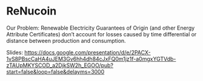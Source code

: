 # ReNucoin

Our Problem:
Renewable Electricity Guarantees of Origin (and other Energy Attribute Certificates) don’t account for losses caused by time differential or distance between production and consumption.

Slides: https://docs.google.com/presentation/d/e/2PACX-1vS8PBscCaHA4uJEM3Gv6hh4dh84cJxFQ0m1jz1f-a0mgxYGTVdb-zTAUpMKYSCOD_a2DjkSW2h_EGOO/pub?start=false&loop=false&delayms=3000
